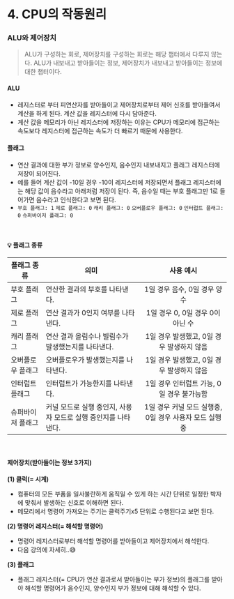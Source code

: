 # 4. CPU의 작동원리

### ALU와 제어장치
> ALU가 구성하는 회로, 제어장치를 구성하는 회로는 해당 챕터에서 다루지 않는다. ALU가 내보내고 받아들이는 정보, 제어장치가 내보내고 받아들이는 정보에 대한 챕터이다.

#### ALU
* 레지스터로 부터 피연산자를 받아들이고 제어장치로부터 제어 신호를 받아들여서 계산을 하게 된다. 계산 값을 레지스터에 다시 담아준다.
* 계산 값을 메모리가 아닌 레지스터에 저장하는 이유는 CPU가 메모리에 접근하는 속도보다 레지스터에 접근하는 속도가 더 빠르기 때문에 사용한다.

#### 플래그
* 연산 결과에 대한 부가 정보로 양수인지, 음수인지 내보내지고 플래그 레지스터에 저장이 되어진다. 
* 예를 들어 계산 값이 -10일 경우 -10이 레지스터에 저장되면서 플래그 레지스터에는 해당 값이 음수라고 아래처럼 저장이 된다. 즉, 음수일 때는 부호 플래그만 1로 들어가면 음수라고 인식한다고 보면 된다.
* `부호 플래그: 1` `제로 플래그: 0` `캐리 플래그: 0` `오버플로우 플래그: 0` `인터럽트 플래그: 0` `슈퍼바이저 플래그: 0`

</br>

#### 💡 플래그 종류
|플래그 종류| 의미           | 사용 예시  | 
|-------------------|--------------------|:--------------------:|
|부호 플래그|연산한 결과의 부호를 나타낸다.|1일 경우 음수, 0일 경우 양수|
|제로 플래그|연산 결과가 0인지 여부를 나타낸다.|1일 경우 0, 0일 경우 0이 아닌 수|
|캐리 플래그|연산 결과 올림수나 빌림수가 발생했는지를 나타낸다.|1일 경우 발생했고, 0일 경우 발생하지 않음|
|오버플로우 플래그|오버플로우가 발생했는지를 나타낸다.|1일 경우 발생했고, 0일 경우 발생하지 않음|
|인터럽트 플래그|인터럽트가 가능한지를 나타낸다.|1일 경우 인터럽트 가능, 0일 경우 불가능함|
|슈퍼바이저 플래그|커널 모드로 실행 중인지, 사용자 모드로 실행 중인지를 나타낸다.|1일 경우 커널 모드 실행중, 0일 경우 사용자 모드 실행중|

</br>

#### 제어장치(받아들이는 정보 3가지)
**(1) 클럭(= 시계)**
* 컴퓨터의 모든 부품을 일사불란하게 움직일 수 있게 하는 시간 단위로 일정한 박자에 맞춰서 발생하는 신호로 이해하면 된다.
* 메모리에서 명령어 가져오는 주기는 클럭주기x5 단위로 수행된다고 보면 된다.

**(2) 명령어 레지스터(= 해석할 명령어)**
* 명령어 레지스터로부터 해석할 명령어를 받아들이고 제어장치에서 해석한다.
* 다음 강의에 자세히..😅

**(3) 플래그**
* 플래그 레지스터(= CPU가 연산 결과로서 받아들이는 부가 정보)의 플래그를 받아야 해석할 명령어가 음수인지, 양수인지 부가 정보에 대해 해석할 수 있다.
